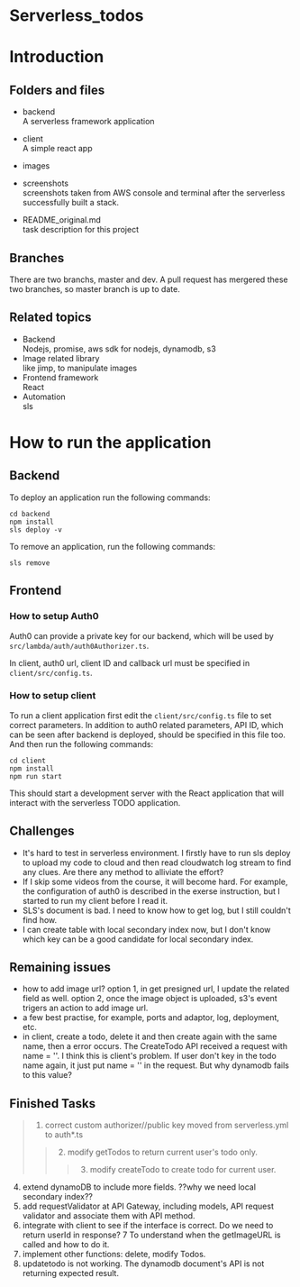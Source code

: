 # Serverless_todos

# Introduction

## Folders and files
* backend <br>
A serverless framework application
* client <br>
A simple react app
* images <br>

* screenshots <br>
screenshots taken from AWS console and terminal after the serverless successfully built a stack.
* README_original.md <br>
task description for this project
## Branches
There are two branchs, master and dev. A pull request has mergered these two branches, so master branch is up to date.
## Related topics
* Backend <br> 
Nodejs, promise, aws sdk for nodejs, dynamodb, s3 
* Image related library <br> 
like jimp, to manipulate images
* Frontend framework <br> 
React
* Automation <br> 
sls

# How to run the application

## Backend

To deploy an application run the following commands:

```
cd backend
npm install
sls deploy -v
```
To remove an application, run the following commands:
```
sls remove
```

## Frontend
### How to setup Auth0
Auth0 can provide a private key for our backend, which will be used by `src/lambda/auth/auth0Authorizer.ts`.

In client, auth0 url, client ID and callback url must be specified in `client/src/config.ts`.
### How to setup client

To run a client application first edit the `client/src/config.ts` file to set correct parameters. In addition to auth0 related parameters, API ID, which can be seen after backend is deployed, should be specified in this file too. And then run the following commands:

```
cd client
npm install
npm run start
```

This should start a development server with the React application that will interact with the serverless TODO application.
## Challenges
* It's hard to test in serverless environment. I firstly have to run sls deploy to upload my code to cloud and then read cloudwatch log stream to find any clues. Are there any method to alliviate the effort?
* If I skip some videos from the course, it will become hard. For example, the configuration of auth0 is described in the exerse instruction, but I started to run my client before I read it. 
* SLS's document is bad. I need to know how to get log, but I still couldn't find how.
* I can create table with local secondary index now, but I don't know which key can be a good candidate for local secondary index.


## Remaining issues

* how to add image url? option 1, in get presigned url, I update the related field as well. option 2, once the image object is uploaded, s3's event trigers an action to add image url.
* a few best practise, for example, ports and adaptor, log, deployment, etc.
* in client, create a todo, delete it and then create again with the same name, then a error occurs. The CreateTodo API received a request with name = ''. I think this is client's problem. If user don't key in the todo name again, it just put name = '' in the request. But why dynamodb fails to this value?






## Finished Tasks
>1) correct custom authorizer//public key moved from serverless.yml to auth*.ts
>>2) modify getTodos to return current user's todo only.
>>>3) modify createTodo to create todo for current user.
4) extend dynamoDB to include more fields. ??why we need local secondary index??
5) add requestValidator at API Gateway, including models, API request validator and associate them with API method.
6) integrate with client to see if the interface is correct. Do we need to return userId in response?
7 To understand when the getImageURL is called and how to do it.
8) implement other functions: delete, modify Todos.
9) updatetodo is not working. The dynamodb document's API is not returning expected result.

